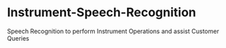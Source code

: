 # Instrument-Speech-Recognition
Speech Recognition to perform Instrument Operations and assist Customer Queries
